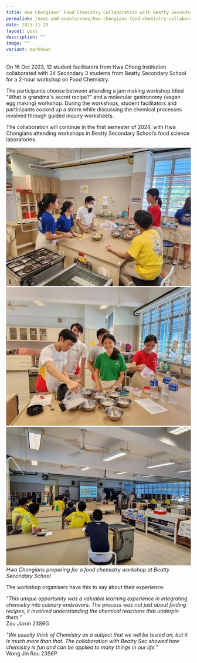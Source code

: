```yaml
---
title: Hwa Chongians’ Food Chemistry Collaboration with Beatty Secondary School
permalink: /news-and-events/news/hwa-chongians-food-chemistry-collaboration-with-beatty-secondary-school/
date: 2023-11-28
layout: post
description: ""
image: ""
variant: markdown
---
```

On 16 Oct 2023, 12 student facilitators from Hwa Chong Institution collaborated with 34 Secondary 3 students from Beatty Secondary School for a 2-hour workshop on Food Chemistry.&nbsp;

The participants choose between attending a jam making workshop titled "What is grandma's secret recipe?" and a molecular gastronomy (vegan egg making) workshop. During the workshops, student facilitators and participants cooked up a storm while discussing the chemical processes involved through guided inquiry worksheets.&nbsp;

The collaboration will continue in the first semester of 2024, with Hwa Chongians attending workshops in Beatty Secondary School’s food science laboratories.

![](/images/News%20and%20Events/Food%20Chem%20Beatty%2028%20Nov%202023/HCI_Food_Chem_2023_P1.jpg)
![](/images/News%20and%20Events/Food%20Chem%20Beatty%2028%20Nov%202023/HCI_Food_Chem_2023_P2.jpg)
![](/images/News%20and%20Events/Food%20Chem%20Beatty%2028%20Nov%202023/HCI_Food_Chem_2023_P3.jpg)
_Hwa Chongians preparing for a food chemistry workshop at Beatty Secondary School_

The workshop organisers have this to say about their experience:

<i> "This unique opportunity was a valuable learning experience in integrating chemistry into culinary endeavors. The process was not just about finding recipes; it involved understanding the chemical reactions that underpin them." </i><br>Zou Jiaxin 23S6G

<i>"We usually think of Chemistry as a subject that we will be tested on, but it is much more than that. The collaboration with Beatty Sec showed how chemistry is fun and can be applied to many things in our life."</i><br>Wong Jin Rou 23S6P